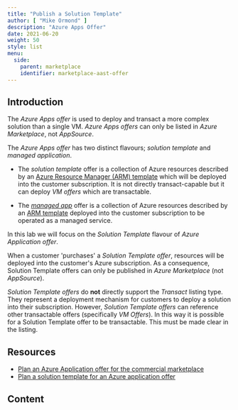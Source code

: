 ```yaml
---
title: "Publish a Solution Template"
author: [ "Mike Ormond" ]
description: "Azure Apps Offer"
date: 2021-06-20
weight: 50
style: list
menu:
  side:
    parent: marketplace
    identifier: marketplace-aast-offer
---
```


## Introduction

The *Azure Apps offer* is used to deploy and transact a more complex solution than a single VM. *Azure Apps offers* can only be listed in *Azure Marketplace*, not *AppSource*.

The *Azure Apps offer* has two distinct flavours; *solution template* and *managed application*.

* The *solution template* offer is a collection of Azure resources described by an [Azure Resource Manager (ARM) template](https://docs.microsoft.com/azure/azure-resource-manager/templates/overview) which will be deployed into the customer subscription. It is not directly transact-capable but it can deploy *VM offers* which are transactable.

* The *[managed app](https://docs.microsoft.com/azure/azure-resource-manager/managed-applications/overview)* offer is a collection of Azure resources described by an [ARM template](https://docs.microsoft.com/azure/azure-resource-manager/templates/overview) deployed into the customer subscription to be operated as a managed service.

In this lab we will focus on the *Solution Template* flavour of *Azure Application offer*.

When a customer 'purchases' a *Solution Template offer*, resources will be deployed into the customer's Azure subscription. As a consequence, Solution Template offers can only be published in *Azure Marketplace* (not *AppSource*).

*Solution Template offers* do **not** directly support the *Transact* listing type. They represent a deployment mechanism for customers to deploy a solution into their subscription. However, *Solution Template offers* can reference other transactable offers (specifically *VM Offers*). In this way it is possible for a Solution Template offer to be transactable. This must be made clear in the listing.

## Resources

* [Plan an Azure Application offer for the commercial marketplace](https://docs.microsoft.com/azure/marketplace/plan-azure-application-offer)
* [Plan a solution template for an Azure application offer](https://docs.microsoft.com/azure/marketplace/plan-azure-app-solution-template)

## Content
